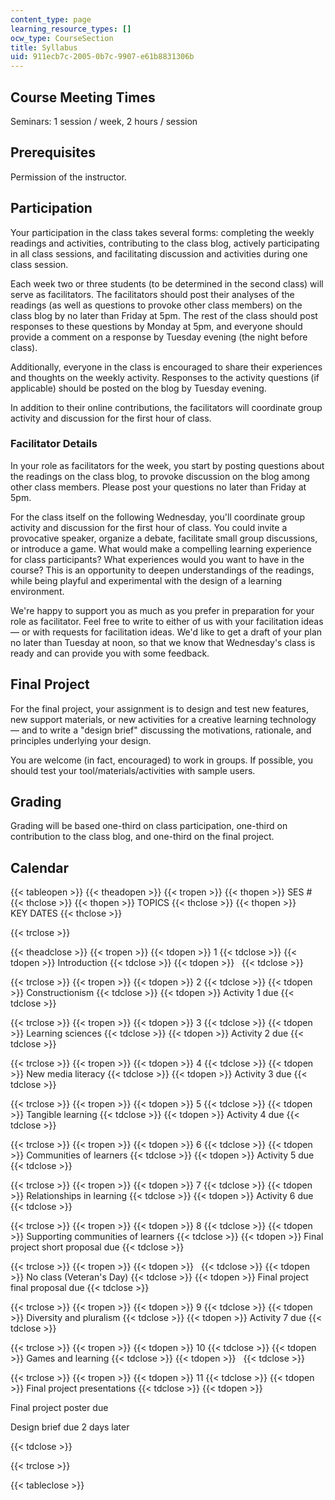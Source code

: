 ```yaml
---
content_type: page
learning_resource_types: []
ocw_type: CourseSection
title: Syllabus
uid: 911ecb7c-2005-0b7c-9907-e61b8831306b
---
```


Course Meeting Times
--------------------

Seminars: 1 session / week, 2 hours / session

Prerequisites
-------------

Permission of the instructor.

Participation
-------------

Your participation in the class takes several forms: completing the weekly readings and activities, contributing to the class blog, actively participating in all class sessions, and facilitating discussion and activities during one class session.

Each week two or three students (to be determined in the second class) will serve as facilitators. The facilitators should post their analyses of the readings (as well as questions to provoke other class members) on the class blog by no later than Friday at 5pm. The rest of the class should post responses to these questions by Monday at 5pm, and everyone should provide a comment on a response by Tuesday evening (the night before class).

Additionally, everyone in the class is encouraged to share their experiences and thoughts on the weekly activity. Responses to the activity questions (if applicable) should be posted on the blog by Tuesday evening.

In addition to their online contributions, the facilitators will coordinate group activity and discussion for the first hour of class.

### Facilitator Details

In your role as facilitators for the week, you start by posting questions about the readings on the class blog, to provoke discussion on the blog among other class members. Please post your questions no later than Friday at 5pm.

For the class itself on the following Wednesday, you'll coordinate group activity and discussion for the first hour of class. You could invite a provocative speaker, organize a debate, facilitate small group discussions, or introduce a game. What would make a compelling learning experience for class participants? What experiences would you want to have in the course? This is an opportunity to deepen understandings of the readings, while being playful and experimental with the design of a learning environment.

We're happy to support you as much as you prefer in preparation for your role as facilitator. Feel free to write to either of us with your facilitation ideas — or with requests for facilitation ideas. We'd like to get a draft of your plan no later than Tuesday at noon, so that we know that Wednesday's class is ready and can provide you with some feedback.

Final Project
-------------

For the final project, your assignment is to design and test new features, new support materials, or new activities for a creative learning technology — and to write a "design brief" discussing the motivations, rationale, and principles underlying your design.

You are welcome (in fact, encouraged) to work in groups. If possible, you should test your tool/materials/activities with sample users.

Grading
-------

Grading will be based one-third on class participation, one-third on contribution to the class blog, and one-third on the final project.

Calendar
--------

{{< tableopen >}}
{{< theadopen >}}
{{< tropen >}}
{{< thopen >}}
SES #
{{< thclose >}}
{{< thopen >}}
TOPICS
{{< thclose >}}
{{< thopen >}}
KEY DATES
{{< thclose >}}

{{< trclose >}}

{{< theadclose >}}
{{< tropen >}}
{{< tdopen >}}
1
{{< tdclose >}}
{{< tdopen >}}
Introduction
{{< tdclose >}}
{{< tdopen >}}
 
{{< tdclose >}}

{{< trclose >}}
{{< tropen >}}
{{< tdopen >}}
2
{{< tdclose >}}
{{< tdopen >}}
Constructionism
{{< tdclose >}}
{{< tdopen >}}
Activity 1 due
{{< tdclose >}}

{{< trclose >}}
{{< tropen >}}
{{< tdopen >}}
3
{{< tdclose >}}
{{< tdopen >}}
Learning sciences
{{< tdclose >}}
{{< tdopen >}}
Activity 2 due
{{< tdclose >}}

{{< trclose >}}
{{< tropen >}}
{{< tdopen >}}
4
{{< tdclose >}}
{{< tdopen >}}
New media literacy
{{< tdclose >}}
{{< tdopen >}}
Activity 3 due
{{< tdclose >}}

{{< trclose >}}
{{< tropen >}}
{{< tdopen >}}
5
{{< tdclose >}}
{{< tdopen >}}
Tangible learning
{{< tdclose >}}
{{< tdopen >}}
Activity 4 due
{{< tdclose >}}

{{< trclose >}}
{{< tropen >}}
{{< tdopen >}}
6
{{< tdclose >}}
{{< tdopen >}}
Communities of learners
{{< tdclose >}}
{{< tdopen >}}
Activity 5 due
{{< tdclose >}}

{{< trclose >}}
{{< tropen >}}
{{< tdopen >}}
7
{{< tdclose >}}
{{< tdopen >}}
Relationships in learning
{{< tdclose >}}
{{< tdopen >}}
Activity 6 due
{{< tdclose >}}

{{< trclose >}}
{{< tropen >}}
{{< tdopen >}}
8
{{< tdclose >}}
{{< tdopen >}}
Supporting communities of learners
{{< tdclose >}}
{{< tdopen >}}
Final project short proposal due
{{< tdclose >}}

{{< trclose >}}
{{< tropen >}}
{{< tdopen >}}
 
{{< tdclose >}}
{{< tdopen >}}
No class (Veteran's Day)
{{< tdclose >}}
{{< tdopen >}}
Final project final proposal due
{{< tdclose >}}

{{< trclose >}}
{{< tropen >}}
{{< tdopen >}}
9
{{< tdclose >}}
{{< tdopen >}}
Diversity and pluralism
{{< tdclose >}}
{{< tdopen >}}
Activity 7 due
{{< tdclose >}}

{{< trclose >}}
{{< tropen >}}
{{< tdopen >}}
10
{{< tdclose >}}
{{< tdopen >}}
Games and learning
{{< tdclose >}}
{{< tdopen >}}
 
{{< tdclose >}}

{{< trclose >}}
{{< tropen >}}
{{< tdopen >}}
11
{{< tdclose >}}
{{< tdopen >}}
Final project presentations
{{< tdclose >}}
{{< tdopen >}}


Final project poster due

Design brief due 2 days later


{{< tdclose >}}

{{< trclose >}}

{{< tableclose >}}